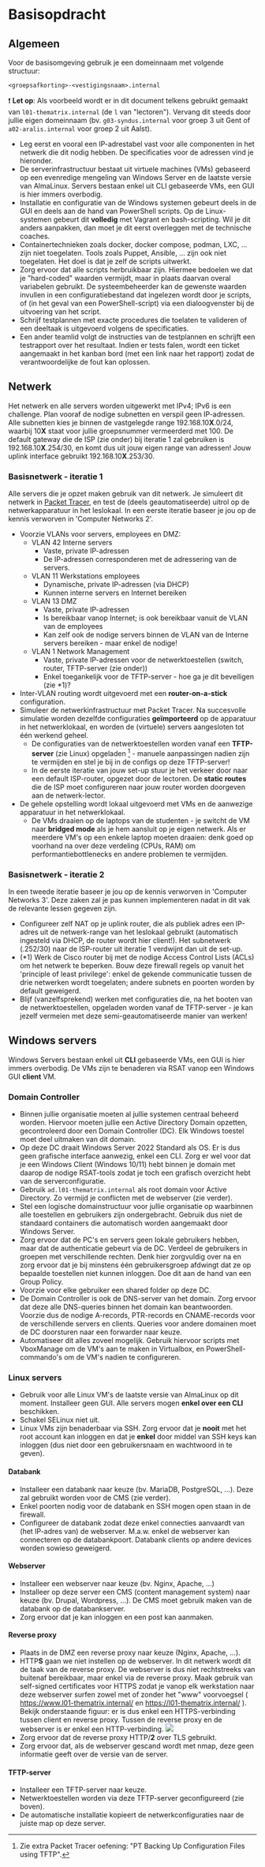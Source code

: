 # Basisopdracht

## Algemeen

Voor de basisomgeving gebruik je een domeinnaam met volgende structuur:

```text
<groepsafkorting>-<vestigingsnaam>.internal
```

:exclamation: **Let op**: Als voorbeeld wordt er in dit document telkens gebruikt gemaakt van `l01-thematrix.internal` (de `l` van "lectoren"). Vervang dit steeds door jullie eigen domeinnaam (bv. `g03-syndus.internal` voor groep 3 uit Gent of `a02-aralis.internal` voor groep 2 uit Aalst).

- Leg eerst en vooral een IP-adrestabel vast voor alle componenten in het netwerk die dit nodig hebben. De specificaties voor de adressen vind je hieronder.
- De serverinfrastructuur bestaat uit virtuele machines (VMs) gebaseerd op een evenredige mengeling van Windows Server en de laatste versie van AlmaLinux. Servers bestaan enkel uit CLI gebaseerde VMs, een GUI is hier immers overbodig.
- Installatie en configuratie van de Windows systemen gebeurt deels in de GUI en deels aan de hand van PowerShell scripts. Op de Linux-systemen gebeurt dit **volledig** met Vagrant en bash-scripting. Wil je dit anders aanpakken, dan moet je dit eerst overleggen met de technische coaches.
- Containertechnieken zoals docker, docker compose, podman, LXC, ... zijn niet toegelaten. Tools zoals Puppet, Ansible, ... zijn ook niet toegelaten. Het doel is dat je zelf de scripts uitwerkt.
- Zorg ervoor dat alle scripts herbruikbaar zijn. Hiermee bedoelen we dat je "hard-coded" waarden vermijdt, maar in plaats daarvan overal variabelen gebruikt. De systeembeheerder kan de gewenste waarden invullen in een configuratiebestand dat ingelezen wordt door je scripts, of (in het geval van een PowerShell-script) via een dialoogvenster bij de uitvoering van het script.
- Schrijf testplannen met exacte procedures die toelaten te valideren of een deeltaak is uitgevoerd volgens de specificaties.
- Een ander teamlid volgt de instructies van de testplannen en schrijft een testrapport over het resultaat. Indien er tests falen, wordt een ticket aangemaakt in het kanban bord (met een link naar het rapport) zodat de verantwoordelijke de fout kan oplossen.

## Netwerk

Het netwerk en alle servers worden uitgewerkt met IPv4; IPv6 is een challenge. Plan vooraf de nodige subnetten en verspil geen IP-adressen. Alle subnetten kies je binnen de vastgelegde range 192.168.10**X**.0/24, waarbij 10**X** staat voor jullie groepsnummer vermeerderd met 100. De default gateway die de ISP (zie onder) bij iteratie 1 zal gebruiken is 192.168.10**X**.254/30, en komt dus uit jouw eigen range van adressen! Jouw uplink interface gebruikt 192.168.10**X**.253/30.

### Basisnetwerk - iteratie 1

Alle servers die je opzet maken gebruik van dit netwerk. Je simuleert dit netwerk in [Packet Tracer](https://www.netacad.com/portal/resources/packet-tracer), en test de (deels geautomatiseerde) uitrol op de netwerkapparatuur in het leslokaal. In een eerste iteratie baseer je jou op de kennis verworven in 'Computer Networks 2'.

- Voorzie VLANs voor servers, employees en DMZ:
  - VLAN 42 Interne servers
    - Vaste, private IP-adressen
    - De IP-adressen corresponderen met de adressering van de servers.
  - VLAN 11 Werkstations employees
    - Dynamische, private IP-adressen (via DHCP)
    - Kunnen interne servers en Internet bereiken
  - VLAN 13 DMZ
    - Vaste, private IP-adressen
    - Is bereikbaar vanop Internet; is ook bereikbaar vanuit de VLAN van de employees
    - Kan zelf ook de nodige servers binnen de VLAN van de Interne servers bereiken - maar enkel de nodige!
  - VLAN 1 Network Management
    - Vaste, private IP-adressen voor de netwerktoestellen (switch, router, TFTP-server (zie onder))
    - Enkel toegankelijk voor de TFTP-server - hoe ga je dit beveiligen (zie \*1)?
- Inter-VLAN routing wordt uitgevoerd met een **router-on-a-stick** configuration.
- Simuleer de netwerkinfrastructuur met Packet Tracer. Na succesvolle simulatie worden dezelfde configuraties **geïmporteerd** op de apparatuur in het netwerklokaal, en worden de (virtuele) servers aangesloten tot één werkend geheel.
  - De configuraties van de netwerktoestellen worden vanaf een **TFTP-server** (zie Linux) opgeladen [^5] - manuele aanpassingen nadien zijn te vermijden en stel je bij in de configs op deze TFTP-server!
  - In de eerste iteratie van jouw set-up stuur je het verkeer door naar een default ISP-router, opgezet door de lectoren. De **static routes** die de ISP moet configureren naar jouw router worden doorgeven aan de netwerk-lector.
- De gehele opstelling wordt lokaal uitgevoerd met VMs en de aanwezige apparatuur in het netwerklokaal.
  - De VMs draaien op de laptops van de studenten - je switcht de VM naar **bridged mode** als je hem aansluit op je eigen netwerk. Als er meerdere VM's op een enkele laptop moeten draaien: denk goed op voorhand na over deze verdeling (CPUs, RAM) om performantiebottlenecks en andere problemen te vermijden.

[^5]: Zie extra Packet Tracer oefening: "PT Backing Up Configuration Files using TFTP".

### Basisnetwerk - iteratie 2

In een tweede iteratie baseer je jou op de kennis verworven in 'Computer Networks 3'. Deze zaken zal je pas kunnen implementeren nadat in dit vak de relevante lessen gegeven zijn.

- Configureer zelf NAT op je uplink router, die als publiek adres een IP-adres uit de netwerk-range van het leslokaal gebruikt (automatisch ingesteld via DHCP, de router wordt hier client!). Het subnetwerk (.252/30) naar de ISP-router uit iteratie 1 verdwijnt dan uit de set-up.
- (\*1) Werk de Cisco router bij met de nodige Access Control Lists (ACLs) om het netwerk te beperken. Bouw deze firewall regels op vanuit het 'principle of least privilege': enkel de gekende communicatie tussen de drie netwerken wordt toegelaten; andere subnets en poorten worden by default geweigerd.
- Blijf (vanzelfsprekend) werken met configuraties die, na het booten van de netwerktoestellen, opgeladen worden vanaf de TFTP-server - je kan jezelf vermeien met deze semi-geautomatiseerde manier van werken!

## Windows servers

Windows Servers bestaan enkel uit **CLI** gebaseerde VMs, een GUI is hier immers overbodig. De VMs zijn te benaderen via RSAT vanop een Windows GUI **client** VM.

### Domain Controller

- Binnen jullie organisatie moeten al jullie systemen centraal beheerd worden. Hiervoor moeten jullie een Active Directory Domain opzetten, gecontroleerd door een Domain Controller (DC). Elk Windows toestel moet deel uitmaken van dit domain.
- Op deze DC draait Windows Server 2022 Standard als OS. Er is dus geen grafische interface aanwezig, enkel een CLI. Zorg er wel voor dat je een Windows Client (Windows 10/11) hebt binnen je domain met daarop de nodige RSAT-tools zodat je toch een grafisch overzicht hebt van de serverconfiguratie.
- Gebruik `ad.l01-thematrix.internal` als root domain voor Active Directory. Zo vermijd je conflicten met de webserver (zie verder).
- Stel een logische domainstructuur voor jullie organisatie op waarbinnen alle toestellen en gebruikers zijn ondergebracht. Gebruik dus niet de standaard containers die automatisch worden aangemaakt door Windows Server.
- Zorg ervoor dat de PC's en servers geen lokale gebruikers hebben, maar dat de authenticatie gebeurt via de DC. Verdeel de gebruikers in groepen met verschillende rechten. Denk hier zorgvuldig over na en zorg ervoor dat je bij minstens één gebruikersgroep afdwingt dat ze op bepaalde toestellen niet kunnen inloggen. Doe dit aan de hand van een Group Policy.
- Voorzie voor elke gebruiker een shared folder op deze DC.
- De Domain Controller is ook de DNS-server van het domain. Zorg ervoor dat deze alle DNS-queries binnen het domain kan beantwoorden. Voorzie dus de nodige A-records, PTR-records en CNAME-records voor de verschillende servers en clients. Queries voor andere domainen moet de DC doorsturen naar een forwarder naar keuze.
- Automatiseer dit alles zoveel mogelijk. Gebruik hiervoor scripts met VboxManage om de VM's aan te maken in Virtualbox, en PowerShell-commando's om de VM's nadien te configureren.

### Linux servers

- Gebruik voor alle Linux VM's de laatste versie van AlmaLinux op dit moment. Installeer geen GUI. Alle servers mogen **enkel over een CLI** beschikken.
- Schakel SELinux niet uit.
- Linux VMs zijn benaderbaar via SSH. Zorg ervoor dat je **nooit** met het root account kan inloggen en dat je **enkel** door middel van SSH keys kan inloggen (dus niet door een gebruikersnaam en wachtwoord in te geven).

#### Databank

- Installeer een databank naar keuze (bv. MariaDB, PostgreSQL, ...). Deze zal gebruikt worden voor de CMS (zie verder).
- Enkel poorten nodig voor de databank en SSH mogen open staan in de firewall.
- Configureer de databank zodat deze enkel connecties aanvaardt van (het IP-adres van) de webserver. M.a.w. enkel de webserver kan connecteren op de databankpoort. Databank clients op andere devices worden sowieso geweigerd.

#### Webserver

- Installeer een webserver naar keuze (bv. Nginx, Apache, ...)
- Installeer op deze server een CMS (content management system) naar keuze (bv. Drupal, Wordpress, ...). De CMS moet gebruik maken van de databank op de databankserver.
- Zorg ervoor dat je kan inloggen en een post kan aanmaken.

#### Reverse proxy

- Plaats in de DMZ een reverse proxy naar keuze (Nginx, Apache, ...).
- HTTP**S** gaan we niet instellen op de webserver. In dit netwerk wordt dit de taak van de reverse proxy. De webserver is dus niet rechtstreeks van buitenaf bereikbaar, maar enkel via de reverse proxy. Maak gebruik van self-signed certificates voor HTTPS zodat je vanop elk werkstation naar deze webserver surfen zowel met of zonder het "www" voorvoegsel ( https://www.l01-thematrix.internal/ en https://l01-thematrix.internal/ ). Bekijk onderstaande figuur: er is dus enkel een HTTPS-verbinding tussen client en reverse proxy. Tussen de reverse proxy en de webserver is er enkel een HTTP-verbinding. ![](./img/https-http-reverse-proxy.png)
- Zorg ervoor dat de reverse proxy HTTP/**2** over TLS gebruikt.
- Zorg ervoor dat, als de webserver gescand wordt met nmap, deze geen informatie geeft over de versie van de server.

#### TFTP-server

- Installeer een TFTP-server naar keuze.
- Netwerktoestellen worden via deze TFTP-server geconfigureerd (zie boven).
- De automatische installatie kopieert de netwerkconfiguraties naar de juiste map op deze server.
